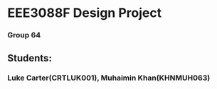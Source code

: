 # EEE3088F Design Project
### Group 64
## Students:
### Luke Carter(CRTLUK001), Muhaimin Khan(KHNMUH063)
